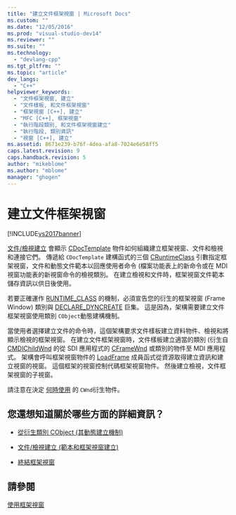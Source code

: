 ```yaml
---
title: "建立文件框架視窗 | Microsoft Docs"
ms.custom: ""
ms.date: "12/05/2016"
ms.prod: "visual-studio-dev14"
ms.reviewer: ""
ms.suite: ""
ms.technology: 
  - "devlang-cpp"
ms.tgt_pltfrm: ""
ms.topic: "article"
dev_langs: 
  - "C++"
helpviewer_keywords: 
  - "文件框架視窗, 建立"
  - "文件樣板, 和文件框架視窗"
  - "框架視窗 [C++], 建立"
  - "MFC [C++], 框架視窗"
  - "執行階段類別, 和文件框架視窗建立"
  - "執行階段, 類別資訊"
  - "視窗 [C++], 建立"
ms.assetid: 8671e239-b76f-4dea-afa8-7024e6e58ff5
caps.latest.revision: 9
caps.handback.revision: 5
author: "mikeblome"
ms.author: "mblome"
manager: "ghogen"
---
```

# 建立文件框架視窗
[!INCLUDE[vs2017banner](../assembler/inline/includes/vs2017banner.md)]

[文件\/檢視建立](../mfc/document-view-creation.md) 會顯示 [CDocTemplate](../mfc/reference/cdoctemplate-class.md) 物件如何組織建立框架視窗、文件和檢視和連接它們。  傳遞給 `CDocTemplate` 建構函式的三個 [CRuntimeClass](../mfc/reference/cruntimeclass-structure.md) 引數指定框架視窗，文件和動態文件範本以回應使用者命令 \(檔案功能表上的新命令或在 MDI 視窗功能表的新視窗命令的檢視類別。  在建立檢視和文件時，框架視窗文件範本儲存資訊以供日後使用。  
  
 若要正確運作 [RUNTIME\_CLASS](../Topic/RUNTIME_CLASS.md) 的機制，必須宣告您的衍生的框架視窗 \(Frame Window\) 類別與 [DECLARE\_DYNCREATE](../Topic/DECLARE_DYNCREATE.md) 巨集。  這是因為，架構需要建立文件框架視窗使用類別 `CObject`動態建構機制。  
  
 當使用者選擇建立文件的命令時，這個架構要求文件樣板建立資料物件、檢視和將顯示檢視的框架視窗。  在建立文件框架視窗時，文件樣板建立適當的類別 \(衍生自 [CMDIChildWnd](../mfc/reference/cmdichildwnd-class.md) 的從 SDI 應用程式的 [CFrameWnd](../mfc/reference/cframewnd-class.md) 或類別的物件至 MDI 應用程式。  架構會呼叫框架視窗物件的 [LoadFrame](../Topic/CFrameWnd::LoadFrame.md) 成員函式從資源取得建立資訊和建立視窗的視窗。  這個框架的視窗控制代碼框架視窗物件。  然後建立檢視，文件框架視窗的子視窗。  
  
 請注意在決定 [何時使用](../mfc/when-to-initialize-cwnd-objects.md) 的 `CWnd`衍生物件。  
  
## 您還想知道關於哪些方面的詳細資訊？  
  
-   [從衍生類別 CObject \(其動態建立機制\)](../mfc/deriving-a-class-from-cobject.md)  
  
-   [文件\/檢視建立 \(範本和框架視窗建立\)](../mfc/document-view-creation.md)  
  
-   [終結框架視窗](../mfc/destroying-frame-windows.md)  
  
## 請參閱  
 [使用框架視窗](../mfc/using-frame-windows.md)